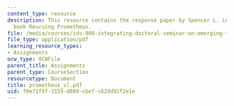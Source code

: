 ```yaml
---
content_type: resource
description: This resource contains the response paper by Spencer L. Lewis on the
  book Rescuing Prometheus.
file: /media/courses/ids-900-integrating-doctoral-seminar-on-emerging-technologies-fall-2005/f0e71f5f3155d899cbefc62dd92f2e1e_prometheus_sl.pdf
file_type: application/pdf
learning_resource_types:
- Assignments
ocw_type: OCWFile
parent_title: Assignments
parent_type: CourseSection
resourcetype: Document
title: prometheus_sl.pdf
uid: f0e71f5f-3155-d899-cbef-c62dd92f2e1e
---
```

